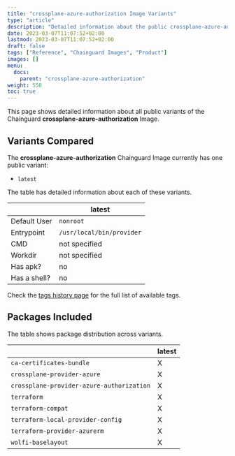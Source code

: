 ```yaml
---
title: "crossplane-azure-authorization Image Variants"
type: "article"
description: "Detailed information about the public crossplane-azure-authorization Chainguard Image variants"
date: 2023-03-07T11:07:52+02:00
lastmod: 2023-03-07T11:07:52+02:00
draft: false
tags: ["Reference", "Chainguard Images", "Product"]
images: []
menu:
  docs:
    parent: "crossplane-azure-authorization"
weight: 550
toc: true
---
```


This page shows detailed information about all public variants of the Chainguard **crossplane-azure-authorization** Image.

## Variants Compared
The **crossplane-azure-authorization** Chainguard Image currently has one public variant: 

- `latest`

The table has detailed information about each of these variants.

|              | latest                    |
|--------------|---------------------------|
| Default User | `nonroot`                 |
| Entrypoint   | `/usr/local/bin/provider` |
| CMD          | not specified             |
| Workdir      | not specified             |
| Has apk?     | no                        |
| Has a shell? | no                        |

Check the [tags history page](/chainguard/chainguard-images/reference/crossplane-azure-authorization/tags_history/) for the full list of available tags.

## Packages Included
The table shows package distribution across variants.

|                                           | latest |
|-------------------------------------------|--------|
| `ca-certificates-bundle`                  | X      |
| `crossplane-provider-azure`               | X      |
| `crossplane-provider-azure-authorization` | X      |
| `terraform`                               | X      |
| `terraform-compat`                        | X      |
| `terraform-local-provider-config`         | X      |
| `terraform-provider-azurerm`              | X      |
| `wolfi-baselayout`                        | X      |

